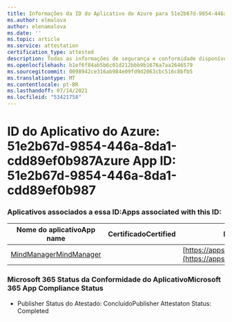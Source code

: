 ```yaml
---
title: Informações da ID do Aplicativo do Azure para 51e2b67d-9854-446a-8da1-cdd89ef0b987
ms.author: elmalova
author: elenamalova
ms.date: ''
ms.topic: article
ms.service: attestation
certification_type: attested
description: Todas as informações de segurança e conformidade disponíveis para o 51e2b67d-9854-446a-8da1-cdd89ef0b987.
ms.openlocfilehash: b1ef6f84ab5b6c01d212bbb9b1676a7aa2646579
ms.sourcegitcommit: 0098942ce316ab984e09fd9d2063cbc516c8bfb5
ms.translationtype: MT
ms.contentlocale: pt-BR
ms.lasthandoff: 07/14/2021
ms.locfileid: "53421758"
---
```

# <a name="azure-app-id-51e2b67d-9854-446a-8da1-cdd89ef0b987"></a><span data-ttu-id="1abe0-103">ID do Aplicativo do Azure: 51e2b67d-9854-446a-8da1-cdd89ef0b987</span><span class="sxs-lookup"><span data-stu-id="1abe0-103">Azure App ID: 51e2b67d-9854-446a-8da1-cdd89ef0b987</span></span>


### <a name="apps-associated-with-this-id"></a><span data-ttu-id="1abe0-104">Aplicativos associados a essa ID:</span><span class="sxs-lookup"><span data-stu-id="1abe0-104">Apps associated with this ID:</span></span>
| <span data-ttu-id="1abe0-105">**Nome do aplicativo**</span><span class="sxs-lookup"><span data-stu-id="1abe0-105">**App name**</span></span> | <span data-ttu-id="1abe0-106">**Certificado**</span><span class="sxs-lookup"><span data-stu-id="1abe0-106">**Certified**</span></span> | <span data-ttu-id="1abe0-107">**Exibir no AppSource**</span><span class="sxs-lookup"><span data-stu-id="1abe0-107">**View in AppSource**</span></span> |
|-|-|-|
| [<span data-ttu-id="1abe0-108">MindManager</span><span class="sxs-lookup"><span data-stu-id="1abe0-108">MindManager</span></span>](https://docs.microsoft.com/en-us/microsoft-365-app-certification/forward/WA200002261) |  | [https://appsource.microsoft.com/product/office/WA200002261](https://appsource.microsoft.com/product/office/WA200002261) |

### <a name="microsoft-365-app-compliance-status"></a><span data-ttu-id="1abe0-109">Microsoft 365 Status da Conformidade do Aplicativo</span><span class="sxs-lookup"><span data-stu-id="1abe0-109">Microsoft 365 App Compliance Status</span></span>
- <span data-ttu-id="1abe0-110">Publisher Status do Atestado: Concluído</span><span class="sxs-lookup"><span data-stu-id="1abe0-110">Publisher Attestaton Status: Completed</span></span>
